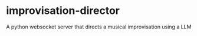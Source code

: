 # improvisation-director
A python websocket server that directs a musical improvisation using a LLM
